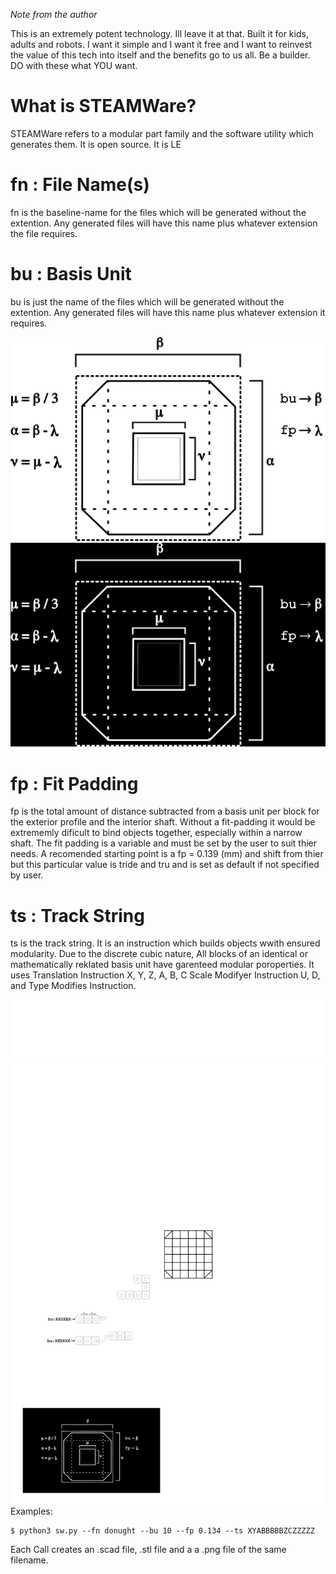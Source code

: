 *Note from the author*

This is an extremely potent technology. Ill leave it at that. Built it for kids, adults and robots. I want it simple and I want it free and I want to reinvest the value of this tech into itself and the benefits go to us all. Be a builder. DO with these what YOU want. 





What is STEAMWare?
==================

STEAMWare refers to a modular part family and the software utility which generates them. It is open source. It is LE



fn : File Name(s)
=================
fn is the baseline-name for the files which will be generated without the extention. Any generated files will have this name plus whatever extension the file requires.

bu : Basis Unit
===============
bu is just the name of the files which will be generated without the extention. Any generated files will have this name plus whatever extension it requires.

<img src="https://github.com/spacetimeengineer/STEAMWare/blob/main/resources/legend_0L.png#gh-light-mode-only" />
<img src="https://github.com/spacetimeengineer/STEAMWare/blob/main/resources/legend_0D.png#gh-dark-mode-only" />

fp : Fit Padding
==============
fp is the total amount of distance subtracted from a basis unit per block for the exterior profile and the interior shaft. Without a fit-padding it would be extrememly dificult to bind objects together, especially within a narrow shaft. The fit padding is a variable and must be set by the user to suit thier needs. A recomended starting point is a fp = 0.139 (mm) and shift from thier but this particular value is tride and tru and is set as default if not specified by user. 

ts : Track String
==============
ts is the track string. It is an instruction which builds objects wwith ensured modularity. Due to the discrete cubic nature, All blocks of an identical or mathematically reklated basis unit have garenteed modular poroperties. It uses Translation Instruction X, Y, Z, A, B, C Scale Modifyer Instruction U, D, and Type Modifies Instruction.




<img src="https://github.com/spacetimeengineer/STEAMWare/blob/main/resources/instruction_example_0D.png#gh-dark-mode-only" />
<img src="https://github.com/spacetimeengineer/STEAMWare/blob/main/resources/instruction_example_0L.png#gh-light-mode-only" />
Examples:

    $ python3 sw.py --fn donught --bu 10 --fp 0.134 --ts XYABBBBBZCZZZZZ




Each Call creates an .scad file, .stl file and a a .png file of the same filename.


